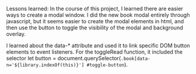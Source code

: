 

Lessons learned: 
In the course of this project, I learned there are easier ways to create a modal window. I did the new book modal entirely through javascript, but it seems easier to create the modal elements in html, and then use the button to toggle the visibility of the modal and background overlay. 

I learned about the data-* attribute and used it to link specific DOM button elements to event listeners. For the toggleRead function, it included the selector let button = document.querySelector(`.book[data-n='${library.indexOf(this)}'] #toggle-button`).